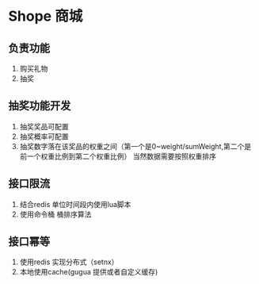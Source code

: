 # Shope 商城
## 负责功能
1. 购买礼物
2. 抽奖
## 抽奖功能开发
1. 抽奖奖品可配置
2. 抽奖概率可配置
3. 抽奖数字落在该奖品的权重之间（第一个是0~weight/sumWeight,第二个是前一个权重比例到第二个权重比例） 当然数据需要按照权重排序
## 接口限流
1. 结合redis 单位时间段内使用lua脚本
2. 使用命令桶 桶排序算法
## 接口幂等
1. 使用redis 实现分布式（setnx）
2. 本地使用cache(gugua 提供或者自定义缓存)
